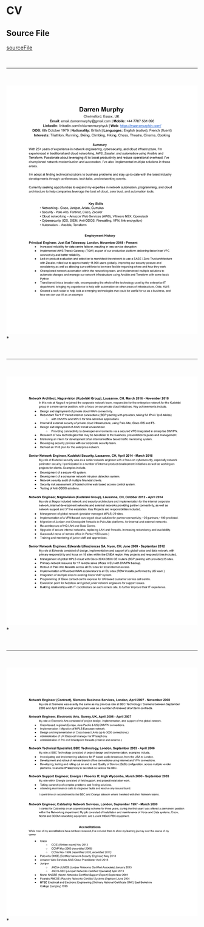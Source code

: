 # CV
## Source File
[sourceFile](./cv/src/CV.pdf)

<br/>

- - -

<br/>

![0](./cv/images/CV-1.png)
* 

<br/>

- - -

<br/>

![1](./cv/images/CV-2.png)
* 

<br/>

- - -

<br/>

![2](./cv/images/CV-3.png)
* 

<br/>

